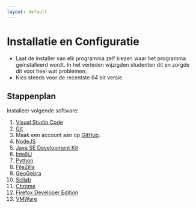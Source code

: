 ```yaml
---
layout: default
---
```

# Installatie en Configuratie

* Laat de installer van elk programma zelf kiezen waar het programma geïnstalleerd wordt.
  In het verleden wijzigden studenten dit en zorgde dit voor heel wat problemen.
* Kies steeds voor de recentste 64 bit versie.

## Stappenplan

Installeer volgende software:

1. [Visual Studio Code](/software/vscode/index.md)
2. [Git](/software/git/index.md)
3. Maak een account aan op [GitHub](/software/github/index.md).
4. [NodeJS](/software/nodejs/index.md)
5. [Java SE Development Kit](https://www.oracle.com/java/technologies/javase-jdk16-downloads.html)
6. [IntelliJ](/software/intellij/index.md)
7. [Python](/software/python/index.md)
8. [FileZilla](https://filezilla-project.org/download.php)
9. [GeoGebra](/software/geogebra/index.md)
10. [Scilab](https://www.scilab.org/)
11. [Chrome](https://www.google.com/chrome/)
12. [Firefox Developer Edition](https://www.mozilla.org/en-US/firefox/developer/)
13. [VMWare](/software/vmware/index.md)
